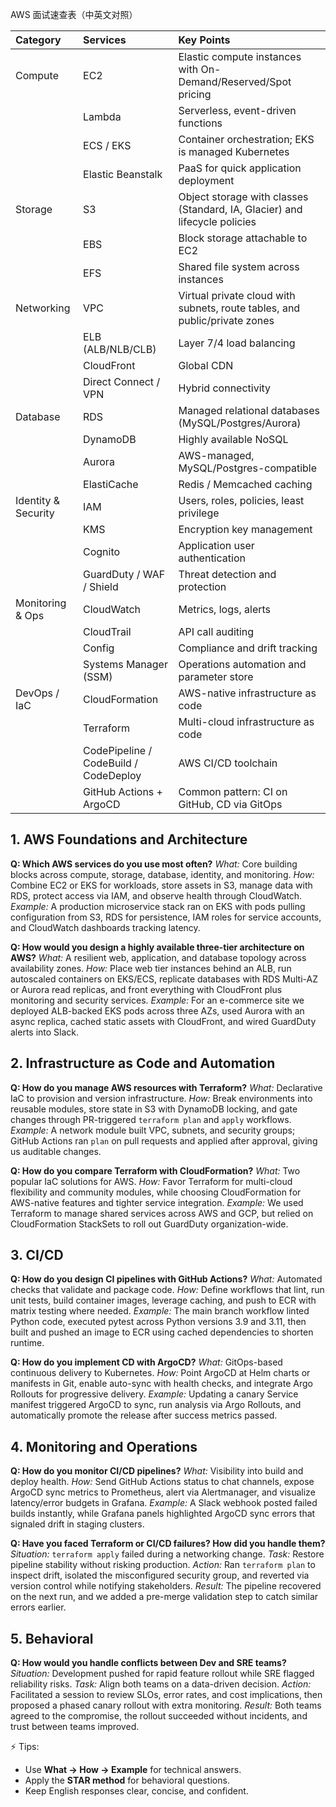 AWS 面试速查表（中英文对照）

| Category | Services | Key Points |
|:----|:----|:----|
| Compute | EC2 | Elastic compute instances with On-Demand/Reserved/Spot pricing |
|  | Lambda | Serverless, event-driven functions |
|  | ECS / EKS | Container orchestration; EKS is managed Kubernetes |
|  | Elastic Beanstalk | PaaS for quick application deployment |
| Storage | S3 | Object storage with classes (Standard, IA, Glacier) and lifecycle policies |
|  | EBS | Block storage attachable to EC2 |
|  | EFS | Shared file system across instances |
| Networking | VPC | Virtual private cloud with subnets, route tables, and public/private zones |
|  | ELB (ALB/NLB/CLB) | Layer 7/4 load balancing |
|  | CloudFront | Global CDN |
|  | Direct Connect / VPN | Hybrid connectivity |
| Database | RDS | Managed relational databases (MySQL/Postgres/Aurora) |
|  | DynamoDB | Highly available NoSQL |
|  | Aurora | AWS-managed, MySQL/Postgres-compatible |
|  | ElastiCache | Redis / Memcached caching |
| Identity & Security | IAM | Users, roles, policies, least privilege |
|  | KMS | Encryption key management |
|  | Cognito | Application user authentication |
|  | GuardDuty / WAF / Shield | Threat detection and protection |
| Monitoring & Ops | CloudWatch | Metrics, logs, alerts |
|  | CloudTrail | API call auditing |
|  | Config | Compliance and drift tracking |
|  | Systems Manager (SSM) | Operations automation and parameter store |
| DevOps / IaC | CloudFormation | AWS-native infrastructure as code |
|  | Terraform | Multi-cloud infrastructure as code |
|  | CodePipeline / CodeBuild / CodeDeploy | AWS CI/CD toolchain |
|  | GitHub Actions + ArgoCD | Common pattern: CI on GitHub, CD via GitOps |

## 1. AWS Foundations and Architecture

**Q: Which AWS services do you use most often?**
*What:* Core building blocks across compute, storage, database, identity, and monitoring.
*How:* Combine EC2 or EKS for workloads, store assets in S3, manage data with RDS, protect access via IAM, and observe health through CloudWatch.
*Example:* A production microservice stack ran on EKS with pods pulling configuration from S3, RDS for persistence, IAM roles for service accounts, and CloudWatch dashboards tracking latency.

**Q: How would you design a highly available three-tier architecture on AWS?**
*What:* A resilient web, application, and database topology across availability zones.
*How:* Place web tier instances behind an ALB, run autoscaled containers on EKS/ECS, replicate databases with RDS Multi-AZ or Aurora read replicas, and front everything with CloudFront plus monitoring and security services.
*Example:* For an e-commerce site we deployed ALB-backed EKS pods across three AZs, used Aurora with an async replica, cached static assets with CloudFront, and wired GuardDuty alerts into Slack.

## 2. Infrastructure as Code and Automation

**Q: How do you manage AWS resources with Terraform?**
*What:* Declarative IaC to provision and version infrastructure.
*How:* Break environments into reusable modules, store state in S3 with DynamoDB locking, and gate changes through PR-triggered `terraform plan` and `apply` workflows.
*Example:* A network module built VPC, subnets, and security groups; GitHub Actions ran `plan` on pull requests and applied after approval, giving us auditable changes.

**Q: How do you compare Terraform with CloudFormation?**
*What:* Two popular IaC solutions for AWS.
*How:* Favor Terraform for multi-cloud flexibility and community modules, while choosing CloudFormation for AWS-native features and tighter service integration.
*Example:* We used Terraform to manage shared services across AWS and GCP, but relied on CloudFormation StackSets to roll out GuardDuty organization-wide.

## 3. CI/CD

**Q: How do you design CI pipelines with GitHub Actions?**
*What:* Automated checks that validate and package code.
*How:* Define workflows that lint, run unit tests, build container images, leverage caching, and push to ECR with matrix testing where needed.
*Example:* The main branch workflow linted Python code, executed pytest across Python versions 3.9 and 3.11, then built and pushed an image to ECR using cached dependencies to shorten runtime.

**Q: How do you implement CD with ArgoCD?**
*What:* GitOps-based continuous delivery to Kubernetes.
*How:* Point ArgoCD at Helm charts or manifests in Git, enable auto-sync with health checks, and integrate Argo Rollouts for progressive delivery.
*Example:* Updating a canary Service manifest triggered ArgoCD to sync, run analysis via Argo Rollouts, and automatically promote the release after success metrics passed.

## 4. Monitoring and Operations

**Q: How do you monitor CI/CD pipelines?**
*What:* Visibility into build and deploy health.
*How:* Send GitHub Actions status to chat channels, expose ArgoCD sync metrics to Prometheus, alert via Alertmanager, and visualize latency/error budgets in Grafana.
*Example:* A Slack webhook posted failed builds instantly, while Grafana panels highlighted ArgoCD sync errors that signaled drift in staging clusters.

**Q: Have you faced Terraform or CI/CD failures? How did you handle them?**
*Situation:* `terraform apply` failed during a networking change.
*Task:* Restore pipeline stability without risking production.
*Action:* Ran `terraform plan` to inspect drift, isolated the misconfigured security group, and reverted via version control while notifying stakeholders.
*Result:* The pipeline recovered on the next run, and we added a pre-merge validation step to catch similar errors earlier.

## 5. Behavioral

**Q: How would you handle conflicts between Dev and SRE teams?**
*Situation:* Development pushed for rapid feature rollout while SRE flagged reliability risks.
*Task:* Align both teams on a data-driven decision.
*Action:* Facilitated a session to review SLOs, error rates, and cost implications, then proposed a phased canary rollout with extra monitoring.
*Result:* Both teams agreed to the compromise, the rollout succeeded without incidents, and trust between teams improved.

⚡ Tips:
- Use **What → How → Example** for technical answers.
- Apply the **STAR method** for behavioral questions.
- Keep English responses clear, concise, and confident.
